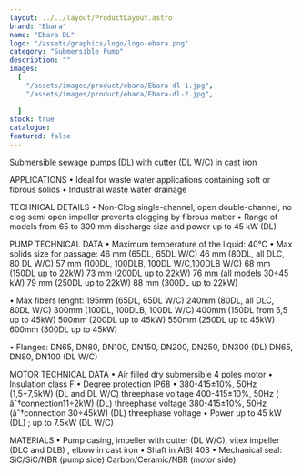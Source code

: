 ```yaml
---
layout: ../../layout/ProductLayout.astro
brand: "Ebara"
name: "Ebara DL"
logo: "/assets/graphics/logo/logo-ebara.png"
category: "Submersible Pump"
description: ""
images:
  [
    "/assets/images/product/ebara/Ebara-dl-1.jpg",
    "/assets/images/product/ebara/Ebara-dl-2.jpg",
 
  ]
stock: true
catalogue:
featured: false
---
```


Submersible sewage pumps (DL) with cutter (DL W/C) in cast iron

APPLICATIONS
• Ideal for waste water applications containing soft or fibrous solids
• Industrial waste water drainage

TECHNICAL DETAILS
• Non-Clog single-channel, open double-channel, no clog semi open impeller prevents
clogging by fibrous matter
• Range of models from 65 to 300 mm discharge size and power up to 45 kW (DL)

PUMP TECHNICAL DATA
• Maximum temperature of the liquid: 40°C
• Max solids size for passage:
46 mm (65DL, 65DL W/C)
46 mm (80DL, all DLC, 80 DL W/C)
57 mm (100DL, 100DLB, 100DL W/C,100DLB W/C)
68 mm (150DL up to 22kW)
73 mm (200DL up to 22kW)
76 mm (all models 30÷45 kW)
79 mm (250DL up to 22kW)
88 mm (300DL up to 22kW)

• Max fibers lenght: 195mm (65DL, 65DL W/C)
240mm (80DL, all DLC, 80DL W/C)
300mm (100DL, 100DLB, 100DL W/C)
400mm (150DL from 5,5 up to 45kW)
500mm (200DL up to 45kW)
550mm (250DL up to 45kW)
600mm (300DL up to 45kW)

• Flanges:
DN65, DN80, DN100, DN150, DN200, DN250, DN300 (DL)
DN65, DN80, DN100 (DL W/C)

MOTOR TECHNICAL DATA
• Air filled dry submersible 4 poles motor
• Insulation class F
• Degree protection IP68
• 380-415±10%, 50Hz (1,5÷7,5kW) (DL and DL W/C) threephase voltage
400-415±10%, 50Hz ( âˆ†connection11÷2kW) (DL) threephase voltage
380-415±10%, 50Hz (âˆ†connection 30÷45kW) (DL) threephase voltage
• Power up to 45 kW (DL) ; up to 7.5kW (DL W/C)

MATERIALS
• Pump casing, impeller with cutter (DL W/C), vitex impeller (DLC and DLB) , elbow in cast iron
• Shaft in AISI 403
• Mechanical seal: SiC/SiC/NBR (pump side) Carbon/Ceramic/NBR (motor side)
